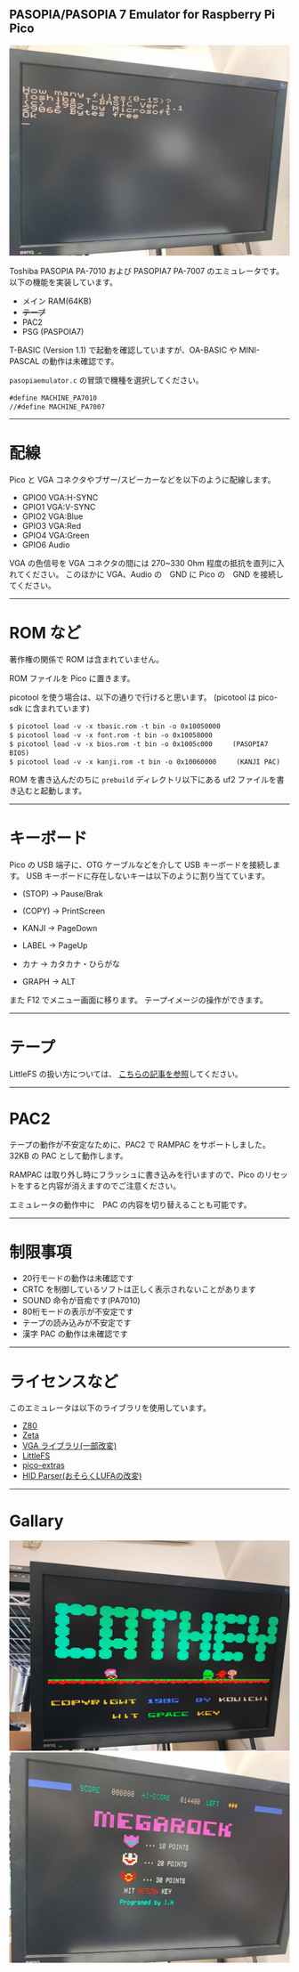 PASOPIA/PASOPIA 7 Emulator for Raspberry Pi Pico
---

![BASIC prompt](pictures/screenshot00.jpg)

Toshiba PASOPIA PA-7010 および PASOPIA7 PA-7007 のエミュレータです。
以下の機能を実装しています。

- メイン RAM(64KB)
- ~~テープ~~
- PAC2
- PSG (PASPOIA7)

T-BASIC (Version 1.1) で起動を確認していますが、OA-BASIC や MINI-PASCAL の動作は未確認です。

`pasopiaemulator.c` の冒頭で機種を選択してください。

```
#define MACHINE_PA7010
//#define MACHINE_PA7007
```


---
# 配線

Pico と VGA コネクタやブザー/スピーカーなどを以下のように配線します。

- GPIO0 VGA:H-SYNC
- GPIO1 VGA:V-SYNC
- GPIO2 VGA:Blue
- GPIO3 VGA:Red
- GPIO4 VGA:Green
- GPIO6 Audio

VGA の色信号を VGA コネクタの間には 270~330 Ohm 程度の抵抗を直列に入れてください。
このほかに VGA、Audio の　GND に Pico の　GND を接続してください。

---
# ROM など

著作権の関係で ROM は含まれていません。

ROM ファイルを Pico に置きます。

picotool を使う場合は、以下の通りで行けると思います。
(picotool は pico-sdk に含まれています)

```
$ picotool load -v -x tbasic.rom -t bin -o 0x10050000
$ picotool load -v -x font.rom -t bin -o 0x10058000
$ picotool load -v -x bios.rom -t bin -o 0x1005c000     (PASOPIA7 BIOS)
$ picotool load -v -x kanji.rom -t bin -o 0x10060000     (KANJI PAC)
```

ROM を書き込んだのちに `prebuild` ディレクトリ以下にある uf2 ファイルを書き込むと起動します。

---
# キーボード

Pico の USB 端子に、OTG ケーブルなどを介して USB キーボードを接続します。
USB キーボードに存在しないキーは以下のように割り当てています。

- (STOP) → Pause/Brak
- (COPY) → PrintScreen 
- KANJI → PageDown
- LABEL → PageUp

- カナ → カタカナ・ひらがな
- GRAPH → ALT

また F12 でメニュー画面に移ります。
テープイメージの操作ができます。

---
# テープ

LittleFS の扱い方については、
[こちらの記事を参照](https://shippoiincho.github.io/posts/39/)してください。


---
# PAC2

テープの動作が不安定なために、PAC2 で RAMPAC をサポートしました。
32KB の PAC として動作します。

RAMPAC は取り外し時にフラッシュに書き込みを行いますので、Pico のリセットをすると内容が消えますのでご注意ください。

エミュレータの動作中に　PAC の内容を切り替えることも可能です。

---
# 制限事項
- 20行モードの動作は未確認です
- CRTC を制御しているソフトは正しく表示されないことがあります
- SOUND 命令が音痴です(PA7010)
- 80桁モードの表示が不安定です
- テープの読み込みが不安定です
- 漢字 PAC の動作は未確認です

---
# ライセンスなど

このエミュレータは以下のライブラリを使用しています。

- [Z80](https://github.com/redcode/Z80/tree/master)
- [Zeta](https://github.com/redcode/Zeta)
- [VGA ライブラリ(一部改変)](https://github.com/vha3/Hunter-Adams-RP2040-Demos/tree/master/VGA_Graphics)
- [LittleFS](https://github.com/littlefs-project/littlefs)
- [pico-extras](https://github.com/raspberrypi/pico-extras)
- [HID Parser(おそらくLUFAの改変)](https://gist.github.com/SelvinPL/99fd9af4566e759b6553e912b6a163f9)

---
# Gallary

![game 1](pictures/screenshot01.jpg)
![game 2](pictures/screenshot02.jpg)
